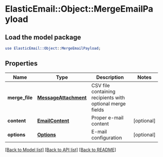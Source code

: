 # ElasticEmail::Object::MergeEmailPayload

## Load the model package
```perl
use ElasticEmail::Object::MergeEmailPayload;
```

## Properties
Name | Type | Description | Notes
------------ | ------------- | ------------- | -------------
**merge_file** | [**MessageAttachment**](MessageAttachment.md) | CSV file containing recipients with optional merge fields | 
**content** | [**EmailContent**](EmailContent.md) | Proper e-mail content | [optional] 
**options** | [**Options**](Options.md) | E-mail configuration | [optional] 

[[Back to Model list]](../README.md#documentation-for-models) [[Back to API list]](../README.md#documentation-for-api-endpoints) [[Back to README]](../README.md)


